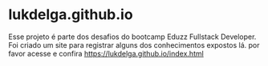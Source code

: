 # lukdelga.github.io

Esse projeto é parte dos desafios do bootcamp Eduzz Fullstack Developer.
Foi criado um site para registrar alguns dos conhecimentos expostos lá.
por favor acesse e confira https://lukdelga.github.io/index.html
